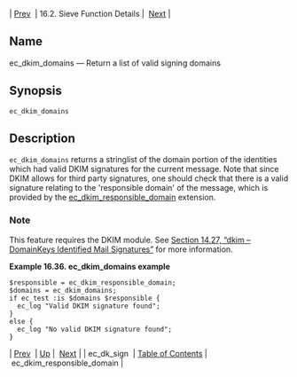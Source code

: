 | [Prev](sieve.ref.ec_dk_sign)  | 16.2. Sieve Function Details |  [Next](sieve.ref.ec_dkim_responsible_domain.php) |

<a name="sieve.ref.ec_dkim_domains"></a>
## Name

ec_dkim_domains — Return a list of valid signing domains

## Synopsis

`ec_dkim_domains`

<a name="idp29396944"></a>
## Description

`ec_dkim_domains` returns a stringlist of the domain portion of the identities which had valid DKIM signatures for the current message. Note that since DKIM allows for third party signatures, one should check that there is a valid signature relating to the 'responsible domain' of the message, which is provided by the [ec_dkim_responsible_domain](sieve.ref.ec_dkim_responsible_domain "ec_dkim_responsible_domain") extension.

### Note

This feature requires the DKIM module. See [Section 14.27, “dkim – DomainKeys Identified Mail Signatures”](modules.dkim "14.27. dkim – DomainKeys Identified Mail Signatures") for more information.

<a name="example.ec_dkim_domains"></a>

**Example 16.36. ec_dkim_domains example**

```
$responsible = ec_dkim_responsible_domain;
$domains = ec_dkim_domains;
if ec_test :is $domains $responsible {
  ec_log "Valid DKIM signature found";
}
else {
  ec_log "No valid DKIM signature found";
}
```

| [Prev](sieve.ref.ec_dk_sign)  | [Up](sieve.ref.files.php) |  [Next](sieve.ref.ec_dkim_responsible_domain.php) |
| ec_dk_sign  | [Table of Contents](index) |  ec_dkim_responsible_domain |
